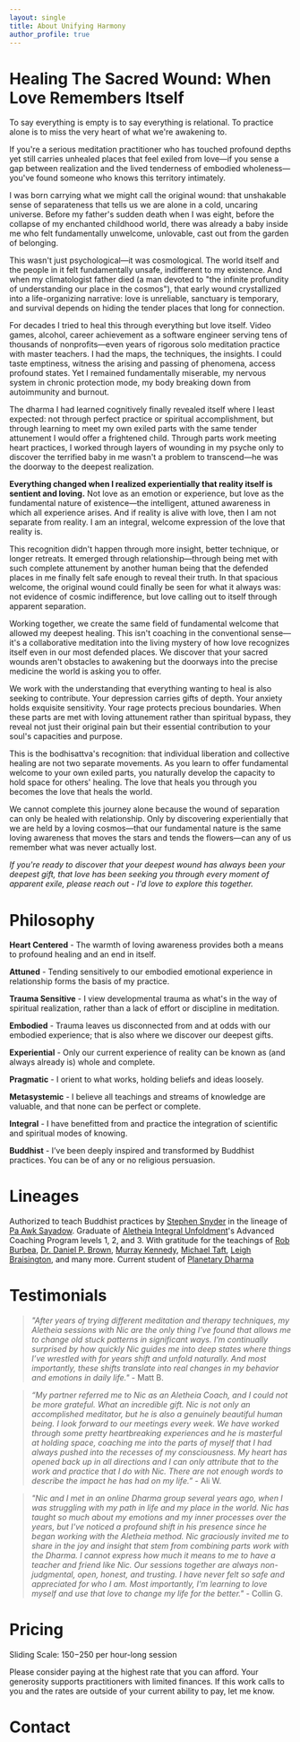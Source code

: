 ```yaml
---
layout: single
title: About Unifying Harmony
author_profile: true
---
```


# Healing The Sacred Wound: When Love Remembers Itself

To say everything is empty is to say everything is relational. To practice alone is to miss the very heart of what we're awakening to.

If you're a serious meditation practitioner who has touched profound depths yet still carries unhealed places that feel exiled from love—if you sense a gap between realization and the lived tenderness of embodied wholeness—you've found someone who knows this territory intimately.

I was born carrying what we might call the original wound: that unshakable sense of separateness that tells us we are alone in a cold, uncaring universe. Before my father's sudden death when I was eight, before the collapse of my enchanted childhood world, there was already a baby inside me who felt fundamentally unwelcome, unlovable, cast out from the garden of belonging.

This wasn't just psychological—it was cosmological. The world itself and the people in it felt fundamentally unsafe, indifferent to my existence. And when my climatologist father died (a man devoted to "the infinite profundity of understanding our place in the cosmos"), that early wound crystallized into a life-organizing narrative: love is unreliable, sanctuary is temporary, and survival depends on hiding the tender places that long for connection.

For decades I tried to heal this through everything but love itself. Video games, alcohol, career achievement as a software engineer serving tens of thousands of nonprofits—even years of rigorous solo meditation practice with master teachers. I had the maps, the techniques, the insights. I could taste emptiness, witness the arising and passing of phenomena, access profound states. Yet I remained fundamentally miserable, my nervous system in chronic protection mode, my body breaking down from autoimmunity and burnout.

The dharma I had learned cognitively finally revealed itself where I least expected: not through perfect practice or spiritual accomplishment, but through learning to meet my own exiled parts with the same tender attunement I would offer a frightened child. Through parts work meeting heart practices, I worked through layers of wounding in my psyche only to discover the terrified baby in me wasn't a problem to transcend—he was the doorway to the deepest realization.

**Everything changed when I realized experientially that reality itself is sentient and loving.** Not love as an emotion or experience, but love as the fundamental nature of existence—the intelligent, attuned awareness in which all experience arises. And if reality is alive with love, then I am not separate from reality. I am an integral, welcome expression of the love that reality is.

This recognition didn't happen through more insight, better technique, or longer retreats. It emerged through relationship—through being met with such complete attunement by another human being that the defended places in me finally felt safe enough to reveal their truth. In that spacious welcome, the original wound could finally be seen for what it always was: not evidence of cosmic indifference, but love calling out to itself through apparent separation.

Working together, we create the same field of fundamental welcome that allowed my deepest healing. This isn't coaching in the conventional sense—it's a collaborative meditation into the living mystery of how love recognizes itself even in our most defended places. We discover that your sacred wounds aren't obstacles to awakening but the doorways into the precise medicine the world is asking you to offer.

We work with the understanding that everything wanting to heal is also seeking to contribute. Your depression carries gifts of depth. Your anxiety holds exquisite sensitivity. Your rage protects precious boundaries. When these parts are met with loving attunement rather than spiritual bypass, they reveal not just their original pain but their essential contribution to your soul's capacities and purpose.

This is the bodhisattva's recognition: that individual liberation and collective healing are not two separate movements. As you learn to offer fundamental welcome to your own exiled parts, you naturally develop the capacity to hold space for others' healing. The love that heals you through you becomes the love that heals the world.

We cannot complete this journey alone because the wound of separation can only be healed with relationship. Only by discovering experientially that we are held by a loving cosmos—that our fundamental nature is the same loving awareness that moves the stars and tends the flowers—can any of us remember what was never actually lost.

_If you're ready to discover that your deepest wound has always been your deepest gift, that love has been seeking you through every moment of apparent exile, please reach out - I'd love to explore this together._

# Philosophy

**Heart Centered** - The warmth of loving awareness provides both a means to profound healing and an end in itself.

**Attuned** - Tending sensitively to our embodied emotional experience in relationship forms the basis of my practice.

**Trauma Sensitive** - I view developmental trauma as what's in the way of spiritual realization, rather than a lack of effort or discipline in meditation.

**Embodied** - Trauma leaves us disconnected from and at odds with our embodied experience; that is also where we discover our deepest gifts.

**Experiential** - Only our current experience of reality can be known as (and always already is) whole and complete.

**Pragmatic** - I orient to what works, holding beliefs and ideas loosely.

**Metasystemic** - I believe all teachings and streams of knowledge are valuable, and that none can be perfect or complete.

**Integral** - I have benefitted from and practice the integration of scientific and spiritual modes of knowing.

**Buddhist** - I’ve been deeply inspired and transformed by Buddhist practices. You can be of any or no religious persuasion.

# Lineages

Authorized to teach Buddhist practices by [Stephen Snyder](https://awakeningdharma.org) in the lineage of [Pa Awk Sayadow](https://www.paaukforestmonastery.org/about-us).
Graduate of [Aletheia Integral Unfoldment](https://integralunfoldment.com/)'s Advanced Coaching Program levels 1, 2, and 3.
With gratitude for the teachings of [Rob Burbea](https://hermesamara.org/), [Dr. Daniel P. Brown](https://www.drdanielpbrown.com/), [Murray Kennedy](https://murintensive.com/), [Michael Taft](https://deconstructingyourself.com/), [Leigh Braisington](http://leighb.com/), and many more.
Current student of [Planetary Dharma](https://www.planetarydharma.com/)

# Testimonials

> _"After years of trying different meditation and therapy techniques, my Aletheia sessions with Nic are the only thing I’ve found that allows me to change old stuck patterns in significant ways. I’m continually surprised by how quickly Nic guides me into deep states where things I’ve wrestled with for years shift and unfold naturally. And most importantly, these shifts translate into real changes in my behavior and emotions in daily life."_ \- Matt B.

> _“My partner referred me to Nic as an Aletheia Coach, and I could not be more grateful. What an incredible gift. Nic is not only an accomplished meditator, but he is also a genuinely beautiful human being. I look forward to our meetings every week. We have worked through some pretty heartbreaking experiences and he is masterful at holding space, coaching me into the parts of myself that I had always pushed into the recesses of my consciousness. My heart has opened back up in all directions and I can only attribute that to the work and practice that I do with Nic. There are not enough words to describe the impact he has had on my life.”_ \- Ali W.

> _"Nic and I met in an online Dharma group several years ago, when I was struggling with my path in life and my place in the world. Nic has taught so much about my emotions and my inner processes over the years, but I've noticed a profound shift in his presence since he began working with the Aletheia method. Nic graciously invited me to share in the joy and insight that stem from combining parts work with the Dharma. I cannot express how much it means to me to have a teacher and friend like Nic. Our sessions together are always non-judgmental, open, honest, and trusting. I have never felt so safe and appreciated for who I am. Most importantly, I'm learning to love myself and use that love to change my life for the better."_ \- Collin G.

# Pricing

Sliding Scale: $150-$250 per hour-long session

Please consider paying at the highest rate that you can afford. Your generosity supports practitioners with limited finances.
If this work calls to you and the rates are outside of your current ability to pay, let me know.

# Contact
